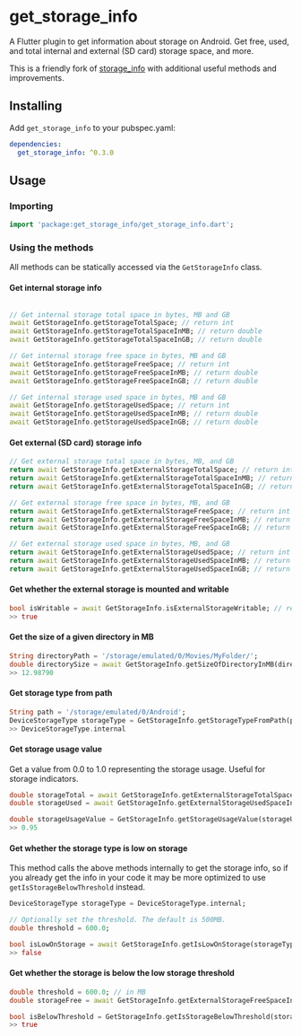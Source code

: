 # get_storage_info

A Flutter plugin to get information about storage on Android. Get free, used, and total internal and external (SD card) storage space, and more.

This is a friendly fork of [storage_info](https://github.com/aakashkondhalkar/storage_info) with additional useful methods and improvements.


## Installing

Add ``get_storage_info`` to your pubspec.yaml:
```yaml
dependencies:
  get_storage_info: ^0.3.0
```

## Usage

### Importing

```dart
import 'package:get_storage_info/get_storage_info.dart';
```

### Using the methods

All methods can be statically accessed via the ``GetStorageInfo`` class.

#### Get internal storage info

```dart

// Get internal storage total space in bytes, MB and GB
await GetStorageInfo.getStorageTotalSpace; // return int
await GetStorageInfo.getStorageTotalSpaceInMB; // return double
await GetStorageInfo.getStorageTotalSpaceInGB; // return double

// Get internal storage free space in bytes, MB and GB
await GetStorageInfo.getStorageFreeSpace; // return int
await GetStorageInfo.getStorageFreeSpaceInMB; // return double
await GetStorageInfo.getStorageFreeSpaceInGB; // return double

// Get internal storage used space in bytes, MB and GB
await GetStorageInfo.getStorageUsedSpace; // return int
await GetStorageInfo.getStorageUsedSpaceInMB; // return double
await GetStorageInfo.getStorageUsedSpaceInGB; // return double
```

#### Get external (SD card) storage info

```dart
// Get external storage total space in bytes, MB, and GB
return await GetStorageInfo.getExternalStorageTotalSpace; // return int
return await GetStorageInfo.getExternalStorageTotalSpaceInMB; // return double
return await GetStorageInfo.getExternalStorageTotalSpaceInGB; // return double

// Get external storage free space in bytes, MB, and GB
return await GetStorageInfo.getExternalStorageFreeSpace; // return int
return await GetStorageInfo.getExternalStorageFreeSpaceInMB; // return double
return await GetStorageInfo.getExternalStorageFreeSpaceInGB; // return double

// Get external storage used space in bytes, MB, and GB
return await GetStorageInfo.getExternalStorageUsedSpace; // return int
return await GetStorageInfo.getExternalStorageUsedSpaceInMB; // return double
return await GetStorageInfo.getExternalStorageUsedSpaceInGB; // return double
```

#### Get whether the external storage is mounted and writable

```dart
bool isWritable = await GetStorageInfo.isExternalStorageWritable; // return bool
>> true
```

#### Get the size of a given directory in MB

```dart
String directoryPath = '/storage/emulated/0/Movies/MyFolder/';
double directorySize = await GetStorageInfo.getSizeOfDirectoryInMB(directoryPath);
>> 12.98790
```

#### Get storage type from path

```dart
String path = '/storage/emulated/0/Android';
DeviceStorageType storageType = GetStorageInfo.getStorageTypeFromPath(path);
>> DeviceStorageType.internal
```

#### Get storage usage value

Get a value from 0.0 to 1.0 representing the storage usage. Useful for storage indicators.

```dart
double storageTotal = await GetStorageInfo.getExternalStorageTotalSpaceInGB;
double storageUsed = await GetStorageInfo.getExternalStorageUsedSpaceInGB;

double storageUsageValue = GetStorageInfo.getStorageUsageValue(storageUsed, storageTotal);
>> 0.95
```

#### Get whether the storage type is low on storage

This method calls the above methods internally to get the storage info, so if you already get the info in your code it may be more optimized to use ``getIsStorageBelowThreshold`` instead.

```dart
DeviceStorageType storageType = DeviceStorageType.internal;

// Optionally set the threshold. The default is 500MB.
double threshold = 600.0;

bool isLowOnStorage = await GetStorageInfo.getIsLowOnStorage(storageType, threshold);
>> false
```

#### Get whether the storage is below the low storage threshold

```dart
double threshold = 600.0; // in MB
double storageFree = await GetStorageInfo.getExternalStorageFreeSpaceInMB;

bool isBelowThreshold = GetStorageInfo.getIsStorageBelowThreshold(storageFree, threshold);
>> true
```

